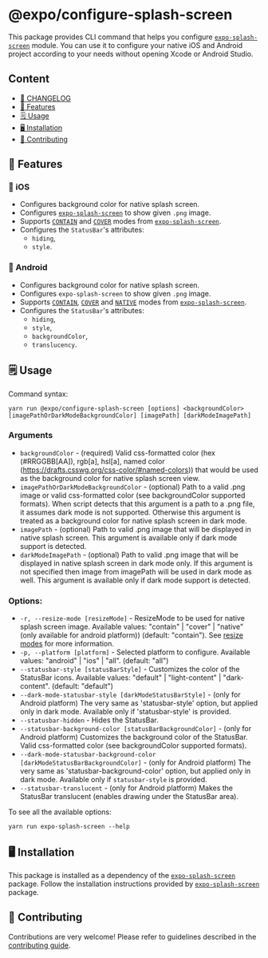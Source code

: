 # @expo/configure-splash-screen

This package provides CLI command that helps you configure [`expo-splash-screen`](https://github.com/expo/expo/tree/master/packages/expo-splash-screen) module.
You can use it to configure your native iOS and Android project according to your needs without opening Xcode or Android Studio.

## Content

- [📜 CHANGELOG](./CHANGELOG.md)
- [🚀 Features](#-features)
- [🗒 Usage](#-usage)
- [🖥 Installation](#-installation)
- [👏 Contributing](#-contributing)

## 🚀 Features

### 📱 iOS

- Configures background color for native splash screen.
- Configures [`expo-splash-screen`](https://github.com/expo/expo/tree/master/packages/expo-splash-screen) to show given `.png` image.
- Supports [`CONTAIN`](https://github.com/expo/expo/tree/master/packages/expo-splash-screen#contain-resize-mode) and [`COVER`](https://github.com/expo/expo/tree/master/packages/expo-splash-screen#cover-resize-mode) modes from [`expo-splash-screen`](https://github.com/expo/expo/tree/master/packages/expo-splash-screen).
- Configures the `StatusBar`'s attributes:
  - `hiding`,
  - `style`.

### 🤖 Android

- Configures background color for native splash screen.
- Configures `expo-splash-screen` to show given `.png` image.
- Supports [`CONTAIN`](https://github.com/expo/expo/tree/master/packages/expo-splash-screen#contain-resize-mode), [`COVER`](https://github.com/expo/expo/tree/master/packages/expo-splash-screen#cover-resize-mode) and [`NATIVE`](https://github.com/expo/expo/tree/master/packages/expo-splash-screen#native-resize-mode) modes from [`expo-splash-screen`](https://github.com/expo/expo/tree/master/packages/expo-splash-screen).
- Configures the `StatusBar`'s attributes:
  - `hiding`,
  - `style`,
  - `backgroundColor`,
  - `translucency`.

## 🗒 Usage

Command syntax:

```
yarn run @expo/configure-splash-screen [options] <backgroundColor> [imagePathOrDarkModeBackgroundColor] [imagePath] [darkModeImagePath]
```

### Arguments

- `backgroundColor` - (required) Valid css-formatted color (hex (#RRGGBB[AA]), rgb[a], hsl[a], named color (https://drafts.csswg.org/css-color/#named-colors)) that would be used as the background color for native splash screen view.
- `imagePathOrDarkModeBackgroundColor` - (optional) Path to a valid .png image or valid css-formatted color (see backgroundColor supported formats). When script detects that this argument is a path to a .png file, it assumes dark mode is not supported. Otherwise this argument is treated as a background color for native splash screen in dark mode.
- `imagePath` - (optional) Path to valid .png image that will be displayed in native splash screen. This argument is available only if dark mode support is detected.
- `darkModeImagePath` - (optional) Path to valid .png image that will be displayed in native splash screen in dark mode only. If this argument is not specified then image from imagePath will be used in dark mode as well. This argument is available only if dark mode support is detected.

### Options:

- `-r, --resize-mode [resizeMode]` - ResizeMode to be used for native splash screen image. Available values: "contain" | "cover" | "native" (only available for android platform)) (default: "contain"). See [resize modes](https://github.com/expo/expo/tree/master/packages/expo-splash-screen#built-in-splash-screen-image-resize-modes) for more information.
- `-p, --platform [platform]` - Selected platform to configure. Available values: "android" | "ios" | "all". (default: "all")
- `--statusbar-style [statusBarStyle]` - Customizes the color of the StatusBar icons. Available values: "default" | "light-content" | "dark-content". (default: "default")
- `--dark-mode-statusbar-style [darkModeStatusBarStyle]` - (only for Android platform) The very same as 'statusbar-style' option, but applied only in dark mode. Available only if 'statusbar-style' is provided.
- `--statusbar-hidden` - Hides the StatusBar.
- `--statusbar-background-color [statusBarBackgroundColor]` - (only for Android platform) Customizes the background color of the StatusBar. Valid css-formatted color (see backgroundColor supported formats).
- `--dark-mode-statusbar-background-color [darkModeStatusBarBackgroundColor]` - (only for Android platform) The very same as 'statusbar-background-color' option, but applied only in dark mode. Available only if `statusbar-style` is provided.
- `--statusbar-translucent` - (only for Android platform) Makes the StatusBar translucent (enables drawing under the StatusBar area).

To see all the available options:

```
yarn run expo-splash-screen --help
```

## 🖥 Installation

This package is installed as a dependency of the [`expo-splash-screen`](https://github.com/expo/expo/tree/master/packages/expo-splash-screen) package. Follow the installation instructions provided by [`expo-splash-screen`](https://github.com/expo/expo/tree/master/packages/expo-splash-screen) package.

## 👏 Contributing

Contributions are very welcome! Please refer to guidelines described in the [contributing guide](https://github.com/expo/expo#contributing).
